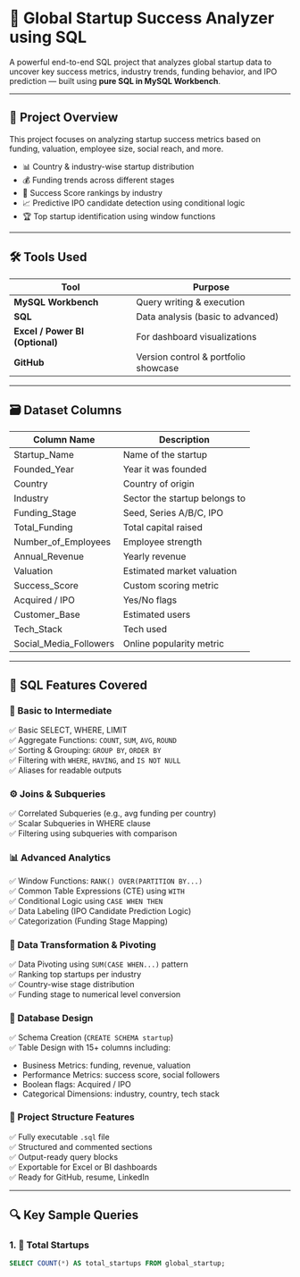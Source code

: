 # 🚀 Global Startup Success Analyzer using SQL

A powerful end-to-end SQL project that analyzes global startup data to uncover key success metrics, industry trends, funding behavior, and IPO prediction — built using **pure SQL in MySQL Workbench**.

---

## 📌 Project Overview

This project focuses on analyzing startup success metrics based on funding, valuation, employee size, social reach, and more.

- 📊 Country & industry-wise startup distribution
- 💰 Funding trends across different stages
- 🧠 Success Score rankings by industry
- 📈 Predictive IPO candidate detection using conditional logic
- 🏆 Top startup identification using window functions

---

## 🛠 Tools Used

| Tool | Purpose |
|------|---------|
| **MySQL Workbench** | Query writing & execution |
| **SQL** | Data analysis (basic to advanced) |
| **Excel / Power BI (Optional)** | For dashboard visualizations |
| **GitHub** | Version control & portfolio showcase |

---

## 🗃️ Dataset Columns

| Column Name | Description |
|-------------|-------------|
| Startup_Name | Name of the startup |
| Founded_Year | Year it was founded |
| Country | Country of origin |
| Industry | Sector the startup belongs to |
| Funding_Stage | Seed, Series A/B/C, IPO |
| Total_Funding | Total capital raised |
| Number_of_Employees | Employee strength |
| Annual_Revenue | Yearly revenue |
| Valuation | Estimated market valuation |
| Success_Score | Custom scoring metric |
| Acquired / IPO | Yes/No flags |
| Customer_Base | Estimated users |
| Tech_Stack | Tech used |
| Social_Media_Followers | Online popularity metric |

---

## 📄 SQL Features Covered

### 🔰 Basic to Intermediate
✅ Basic SELECT, WHERE, LIMIT  
✅ Aggregate Functions: `COUNT`, `SUM`, `AVG`, `ROUND`  
✅ Sorting & Grouping: `GROUP BY`, `ORDER BY`  
✅ Filtering with `WHERE`, `HAVING`, and `IS NOT NULL`  
✅ Aliases for readable outputs

### ⚙️ Joins & Subqueries
✅ Correlated Subqueries (e.g., avg funding per country)  
✅ Scalar Subqueries in WHERE clause  
✅ Filtering using subqueries with comparison

### 📊 Advanced Analytics
✅ Window Functions: `RANK() OVER(PARTITION BY...)`  
✅ Common Table Expressions (CTE) using `WITH`  
✅ Conditional Logic using `CASE WHEN THEN`  
✅ Data Labeling (IPO Candidate Prediction Logic)  
✅ Categorization (Funding Stage Mapping)

### 🔁 Data Transformation & Pivoting
✅ Data Pivoting using `SUM(CASE WHEN...)` pattern  
✅ Ranking top startups per industry  
✅ Country-wise stage distribution  
✅ Funding stage to numerical level conversion

### 📁 Database Design
✅ Schema Creation (`CREATE SCHEMA startup`)  
✅ Table Design with 15+ columns including:
  - Business Metrics: funding, revenue, valuation  
  - Performance Metrics: success score, social followers  
  - Boolean flags: Acquired / IPO  
  - Categorical Dimensions: industry, country, tech stack

### 📌 Project Structure Features
✅ Fully executable `.sql` file  
✅ Structured and commented sections  
✅ Output-ready query blocks  
✅ Exportable for Excel or BI dashboards  
✅ Ready for GitHub, resume, LinkedIn

---

## 🔍 Key Sample Queries

### 1. 📍 Total Startups

```sql
SELECT COUNT(*) AS total_startups FROM global_startup;
